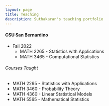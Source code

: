 ```yaml
---
layout: page
title: Teaching
description: Suthakaran's teaching portfolio
---
```

#### CSU San Bernardino
* Fall 2022
   * <a style="text-decoration:none" href="../pages/StatApp.html" target="_blank" rel="noopener noreferrer">MATH 2265 - Statistics with Applications </a>
   * <a style="text-decoration:none" href="../pages/MathStat.html" target="_blank" rel="noopener noreferrer">MATH 3465 - Computational Statistics </a> 
  
###### Courses Taught
   * MATH 2265 - Statistics with Applications 
   * MATH 3460 - Probability Theory
   * MATH 4360 - Linear Statistical Models
   * <a style="text-decoration:none" href="../pages/MathStat.html" target="_blank" rel="noopener noreferrer">MATH 5565 - Mathematical Statistics </a> 

